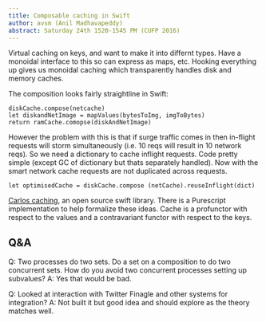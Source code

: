 ```yaml
---
title: Composable caching in Swift
author: avsm (Anil Madhavapeddy)
abstract: Saturday 24th 1520-1545 PM (CUFP 2016)
---
```


Virtual caching on keys, and want to make it into differnt types.  Have a monoidal interface to this so can express as maps, etc.
Hooking everything up gives us monoidal caching which transparently handles disk and memory caches.

The composition looks fairly straightline in Swift:
```
diskCache.compose(netcache)
let diskandNetImage = mapValues(bytesToImg, imgToBytes)
return ramCache.comopse(diskAndNetImage)
```

However the problem with this is that if surge traffic comes in then in-flight requests will storm simultaneously (i.e. 10 reqs will result in 10 network reqs). So we need a dictionary to cache inflight requests. Code pretty simple (except GC of dictionary but thats separately handled). Now with the smart network cache requests are not duplicated across requests.

```
let optimisedCache = diskCache.compose (netCache).reuseInflight(dict)
```

[Carlos caching](https://github.com/WeltN24/Carlos), an open source swift library. There is a Purescript implementation to help formalize these ideas.  Cache is a profunctor with respect to the values and a contravariant functor with respect to the keys.

## Q&A

Q: Two processes do two sets. Do a set on a composition to do two concurrent sets. How do you avoid two concurrent processes setting up subvalues? 
A: Yes that would be bad.

Q: Looked at interaction with Twitter Finagle and other systems for integration?
A: Not built it but good idea and should explore as the theory matches well.
